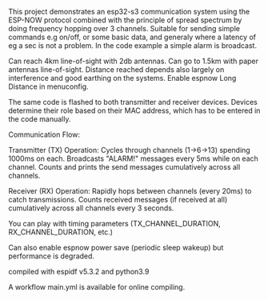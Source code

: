 This project demonstrates an esp32-s3 communication system using the ESP-NOW protocol combined with the principle of spread spectrum by doing frequency hopping over 3  channels. 
Suitable for sending simple commands e.g on/off, or some basic data, and generaly where a latency of eg a sec is not a problem.
In the code example a simple alarm is broadcast.

Can reach 4km line-of-sight with 2db antennas. Can go to 1.5km with paper antennas line-of-sight.
Distance reached depends also largely on interference and good earthing on the systems.
Enable espnow Long Distance in menuconfig.

The same code is flashed to both transmitter and receiver devices.
Devices determine their role based on their MAC address, which has to be entered in the code manually.

Communication Flow:

Transmitter (TX) Operation:
Cycles through  channels (1→6→13) spending 1000ms on each.
Broadcasts "ALARM!" messages every 5ms while on each channel.
Counts and prints the send messages cumulatively across all channels.

Receiver (RX) Operation:
Rapidly hops between channels (every 20ms) to catch transmissions.
Counts received messages (if received at all) cumulatively across all channels every 3 seconds.

You can play with timing parameters (TX_CHANNEL_DURATION, RX_CHANNEL_DURATION, etc.)

Can also enable espnow power save (periodic sleep wakeup) but performance is degraded.

compiled with espidf v5.3.2 and python3.9

A workflow main.yml is available for online compiling.
